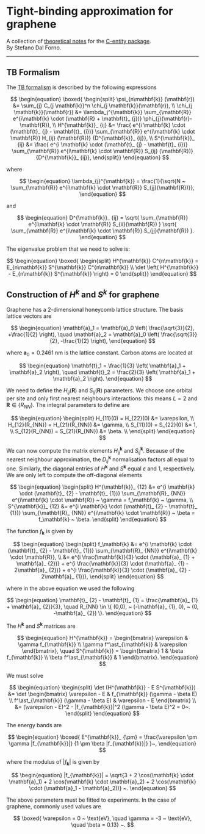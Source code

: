 # Tight-binding approximation for graphene

A collection of [theoretical notes](./README.md) for the [C-entity package](https://github.com/t3n0/cntt).  
By Stefano Dal Forno.

***

## TB Formalism

The [TB formalism](./02.tight_binding.md) is described by the following expressions

$$
\begin{equation}
\boxed{
\begin{split}
\psi_{n\mathbf{k}} (\mathbf{r}) &= \sum_{j} C_{j \mathbf{k}}^n \chi_{j \mathbf{k}}(\mathbf{r}), \\
\chi_{j \mathbf{k}}(\mathbf{r}) &= \lambda_j^{\mathbf{k}} \sum_{\mathbf{R}} e^{i\mathbf{k} \cdot (\mathbf{R} + \mathbf{t}_ {j})} \phi_{j}(\mathbf{r}-\mathbf{R}), \\
H^{\mathbf{k}}_ {ij} &= \frac{ e^{i \mathbf{k} \cdot (\mathbf{t}_ {j} - \mathbf{t}_ {i})}
\sum_{\mathbf{R}} e^{i\mathbf{k} \cdot \mathbf{R}} H_{ij} (\mathbf{R})}
{D^{\mathbf{k}}_ {ij}}, \\
S^{\mathbf{k}}_ {ij} &= \frac{ e^{i \mathbf{k} \cdot (\mathbf{t}_ {j} - \mathbf{t}_ {i})}
\sum_{\mathbf{R}} e^{i\mathbf{k} \cdot \mathbf{R}} S_{ij} (\mathbf{R})}
{D^{\mathbf{k}}_ {ij}},
\end{split}}
\end{equation}
$$

where

$$
\begin{equation}
\lambda_{j}^{\mathbf{k}} = \frac{1}{\sqrt{N ~ \sum_{\mathbf{R}} e^{i\mathbf{k} \cdot \mathbf{R}} S_{jj}(\mathbf{R})}},
\end{equation}
$$

and

$$
\begin{equation}
D^{\mathbf{k}}_ {ij} =
\sqrt{ \sum_{\mathbf{R}} e^{i\mathbf{k} \cdot \mathbf{R}} S_{ii}(\mathbf{R}) }
\sqrt{ \sum_{\mathbf{R}} e^{i\mathbf{k} \cdot \mathbf{R}} S_{jj}(\mathbf{R}) }.
\end{equation}
$$

The eigenvalue problem that we need to solve is:

$$
\begin{equation}
\boxed{
\begin{split}
H^{\mathbf{k}} C^{n\mathbf{k}} = E_{n\mathbf{k}} S^{\mathbf{k}} C^{n\mathbf{k}} \\
\det \left( H^{\mathbf{k}} - E_{n\mathbf{k}} S^{\mathbf{k}} \right) = 0
\end{split}}
\end{equation}
$$

## Construction of $H^k$ and $S^k$ for graphene

Graphene has a 2-dimensional honeycomb lattice structure. The basis lattice vectors are

$$
\begin{equation}
\mathbf{a}_1 = \mathbf{a}_0 \left( \frac{\sqrt{3}}{2}, +\frac{1}{2} \right), \quad
\mathbf{a}_2 = \mathbf{a}_0 \left( \frac{\sqrt{3}}{2}, -\frac{1}{2} \right),
\end{equation}
$$

where $\mathbf{a}_0 = 0.2461$ nm is the lattice constant.
Carbon atoms are located at

$$
\begin{equation}
\mathbf{t}_1 = \frac{1}{3} \left( \mathbf{a}_1 + \mathbf{a}_2 \right), \quad
\mathbf{t}_2 = \frac{2}{3} \left( \mathbf{a}_1 + \mathbf{a}_2 \right).
\end{equation}
$$

We need to define the $H_{ij}(\mathbf{R})$ and $S_{ij}(\mathbf{R})$ parameters. We choose one orbital per site and only first nearest neighbours interactions:
this means $L = 2$ and $\mathbf{R} \in \{ R_{NN}\}$.
The integral parameters to define are

$$
\begin{equation}
\begin{split}
H_{11}(0) = H_{22}(0) &= \varepsilon, \\
H_{12}(R_{NN}) = H_{21}(R_{NN}) &= \gamma, \\
S_{11}(0) = S_{22}(0) &= 1, \\
S_{12}(R_{NN}) = S_{21}(R_{NN}) &= \beta. \\
\end{split}
\end{equation}
$$

We can now compute the matrix elements $H^{\mathbf{k}}_ {ij}$ and $S^{\mathbf{k}}_ {ij}$. Because of the nearest neighbour approximation, the $D^{\mathbf{k}}_ {ij}$ normalisation factors all equal to one. Similarly, the diagonal entries of $H^{\mathbf{k}}$ and $S^{\mathbf{k}}$ equal $\varepsilon$ and $1$, respectively.
We are only left to compute the off-diagonal elements

$$
\begin{equation}
\begin{split}
H^{\mathbf{k}}_ {12} &= e^{i \mathbf{k} \cdot (\mathbf{t}_ {2} - \mathbf{t}_ {1})}
\sum_{\mathbf{R}_ {NN}} e^{i\mathbf{k} \cdot \mathbf{R}} ~ \gamma
= f_\mathbf{k} ~ \gamma, \\
S^{\mathbf{k}}_ {12} &= e^{i \mathbf{k} \cdot (\mathbf{t}_ {2} - \mathbf{t}_ {1})}
\sum_{\mathbf{R}_ {NN}} e^{i\mathbf{k} \cdot \mathbf{R}} ~ \beta
= f_\mathbf{k} ~ \beta.
\end{split}
\end{equation}
$$

The function $f_\mathbf{k}$ is given by

$$
\begin{equation}
\begin{split}
f_\mathbf{k} &= e^{i \mathbf{k} \cdot (\mathbf{t}_ {2} - \mathbf{t}_ {1})}
\sum_{\mathbf{R}_ {NN}} e^{i\mathbf{k} \cdot \mathbf{R}}, \\
&= e^{i \frac{\mathbf{k}}{3} \cdot (\mathbf{a}_ {1} + \mathbf{a}_ {2})} +
e^{i \frac{\mathbf{k}}{3} \cdot (\mathbf{a}_ {1} - 2\mathbf{a}_ {2})} +
e^{i \frac{\mathbf{k}}{3} \cdot (\mathbf{a}_ {2} - 2\mathbf{a}_ {1})},
\end{split}
\end{equation}
$$

where in the above equation we used the following

$$
\begin{equation}
\mathbf{t}_ {2} - \mathbf{t}_ {1} = \frac{\mathbf{a}_ {1} + \mathbf{a}_ {2}}{3}, \quad
R_{NN} \in \{ (0,0), ~ (-\mathbf{a}_ {1}, 0), ~ (0, -\mathbf{a}_ {2}) \}.
\end{equation}
$$

The $H^{\mathbf{k}}$ and $S^{\mathbf{k}}$ matrices are

$$
\begin{equation}
H^{\mathbf{k}} =
\begin{bmatrix}
    \varepsilon & \gamma f_{\mathbf{k}} \\
    \gamma f^\ast_{\mathbf{k}} & \varepsilon
\end{bmatrix},
\quad S^{\mathbf{k}} =
\begin{bmatrix}
    1 & \beta f_{\mathbf{k}} \\
    \beta f^\ast_{\mathbf{k}} & 1
\end{bmatrix}.
\end{equation}
$$

We must solve

$$
\begin{equation}
\begin{split}
\det (H^{\mathbf{k}} - E S^{\mathbf{k}}) &= \det
\begin{bmatrix}
    \varepsilon - E & f_{\mathbf{k}} (\gamma - \beta E) \\
    f^\ast_{\mathbf{k}} (\gamma - \beta E) & \varepsilon - E
\end{bmatrix} \\
&= (\varepsilon - E)^2 - |f_{\mathbf{k}}|^2 (\gamma - \beta E)^2 = 0~.
\end{split}
\end{equation}
$$

The energy bands are

$$
\begin{equation}
\boxed{
E^{\mathbf{k}}_ {\pm} = \frac{\varepsilon \pm \gamma |f_{\mathbf{k}}|}
{1 \pm \beta |f_{\mathbf{k}}|}
}~,
\end{equation}
$$

where the modulus of $|f_{\mathbf{k}}|$ is given by

$$
\begin{equation}
|f_{\mathbf{k}}| = \sqrt{3 + 2 \cos(\mathbf{k} \cdot \mathbf{a}_1) +
2 \cos(\mathbf{k} \cdot \mathbf{a}_2) +
2 \cos(\mathbf{k} \cdot (\mathbf{a}_1 - \mathbf{a}_2))}
~.
\end{equation}
$$

The above parameters must be fitted to experiments. In the case of graphene, commonly used values are

$$
\boxed{
\varepsilon = 0 ~ \text{eV}, \quad
\gamma = -3 ~ \text{eV}, \quad
\beta = 0.13}
~.
$$
